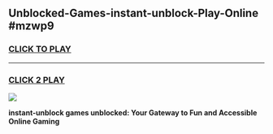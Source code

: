 
## Unblocked-Games-instant-unblock-Play-Online #mzwp9
<h3>
<a href="https://news.freeplayer.one?title=instant-unblock&ref=3">CLICK TO PLAY</a></h3>
<hr>

<h3>
<a href="https://news.freeplayer.one?title=instant-unblock&ref=3">CLICK 2 PLAY</a>
  
</h3>

<a href="https://news.freeplayer.one?title=instant-unblock&ref=3"><img src="https://clearcache.store/games.png"></a>


**instant-unblock games unblocked: Your Gateway to Fun and Accessible Online Gaming**

